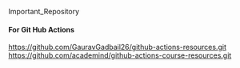 Important_Repository

<h4> For Git Hub Actions </h4>
<a href="url">https://github.com/GauravGadbail26/github-actions-resources.git</a>
<a href="url">https://github.com/academind/github-actions-course-resources.git</a>
